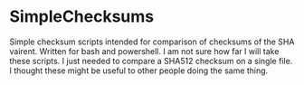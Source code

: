 # SimpleChecksums
Simple checksum scripts intended for comparison of checksums of the SHA vairent. Written for bash and powershell. I am not sure how far I will take these scripts. I just needed to compare a SHA512 checksum on a single file. I thought these might be useful to other people doing the same thing. 
